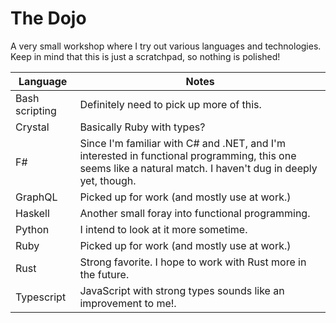 # The Dojo

A very small workshop where I try out various languages and technologies. Keep in mind that this is just a scratchpad, so nothing is polished!

| Language |  Notes |
|---|---|
| Bash scripting | Definitely need to pick up more of this. |
| Crystal | Basically Ruby with types? |
| F#  |  Since I'm familiar with C# and .NET, and I'm interested in functional programming, this one seems like a natural match. I haven't dug in deeply yet, though. |
| GraphQL  | Picked up for work (and mostly use at work.) |
| Haskell  | Another small foray into functional programming. |
| Python  | I intend to look at it more sometime. |
| Ruby  | Picked up for work (and mostly use at work.) |
| Rust  | Strong favorite. I hope to work with Rust more in the future. |
| Typescript  | JavaScript with strong types sounds like an improvement to me!. |
